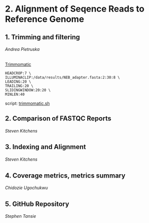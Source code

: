 # 2. Alignment of Seqence Reads to Reference Genome
## 1. Trimming and filtering
######  Andrea Pietruska
[Trimmomatic](http://www.usadellab.org/cms/?page=trimmomatic) <br/>
```
HEADCROP:7 \
ILLUMINACLIP:/data/results/NEB_adapter.fasta:2:30:8 \
LEADING:20 \
TRAILING:20 \
SLIDINGWINDOW:20:20 \
MINLEN:40
```
script: [trimmomatic.sh](https://github.com/AUBioInformatics22/Salmonella-Project/blob/main/2%20-%20Alignment%20of%20Sequence%20Reads%20to%20Referenc%20Genome/trimmomatic.sh)
## 2. Comparison of FASTQC Reports
######  Steven Kitchens
## 3. Indexing and Alignment
######  Steven Kitchens
## 4. Coverage metrics, metrics summary
######  Chidozie Ugochukwu
## 5. GitHub Repository
######  Stephen Tansie

